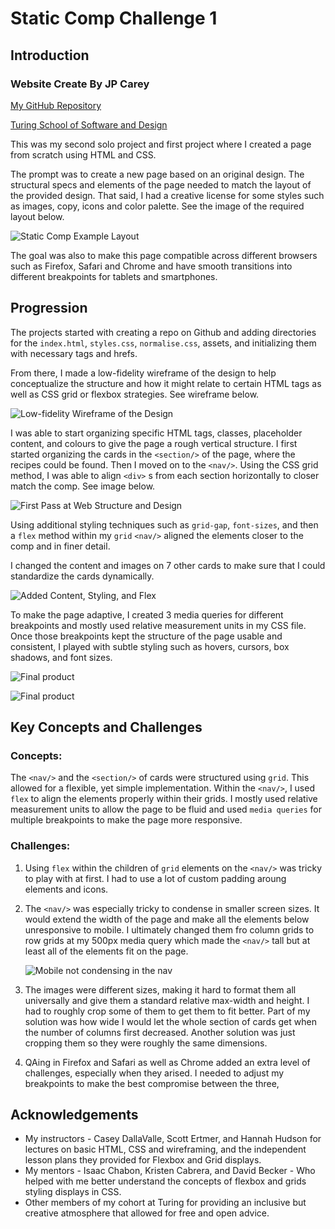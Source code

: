 # Static Comp Challenge 1

## Introduction

### Website Create By JP Carey

[My GitHub Repository](https://github.com/jaypeasee?tab=repositories)

[Turing School of Software and Design](https://turing.io/)

This was my second solo project and first project where I created a page from scratch using HTML and CSS.

The prompt was to create a new page based on an original design. The structural specs and elements of the page needed to match the layout of the provided design. That said, I had a creative license for some styles such as images, copy, icons and color palette. See the image of the required layout below.

![Static Comp Example Layout](assets/static-comp-challenge-2.jpg)

The goal was also to make this page compatible across different browsers such as Firefox, Safari and Chrome and have smooth transitions into different breakpoints for tablets and smartphones.

## Progression

The projects started with creating a repo on Github and adding directories for the `index.html`, `styles.css`, `normalise.css`, assets, and initializing them with necessary tags and hrefs.

From there, I made a low-fidelity wireframe of the design to help conceptualize the structure and how it might relate to certain HTML tags as well as CSS grid or flexbox strategies. See wireframe below.

![Low-fidelity Wireframe of the Design](assets/wireframe.png)

I was able to start organizing specific HTML tags, classes, placeholder content, and colours to give the page a rough vertical structure. I first started organizing the cards in the `<section/>` of the page, where the recipes could be found. Then I moved on to the `<nav/>`. Using the CSS grid method, I was able to align `<div>` s from each section horizontally to closer match the comp. See image below.

![First Pass at Web Structure and Design](assets/basic-structure.png)

Using additional styling techniques such as `grid-gap`, `font-sizes`, and then a `flex` method within my `grid` `<nav/>` aligned the elements closer to the comp and in finer detail.

I changed the content and images on 7 other cards to make sure that I could standardize the cards dynamically.

![Added Content, Styling, and Flex](assets/detail-dt.png)

To make the page adaptive, I created 3 media queries for different breakpoints and mostly used relative measurement units in my CSS file. Once those breakpoints kept the structure of the page usable and consistent, I played with subtle styling such as hovers, cursors, box shadows, and font sizes.

![Final product](assets/final-1.png)

![Final product](assets/final-2.png)

## Key Concepts and Challenges

### Concepts:

The `<nav/>` and the `<section/>` of cards were structured using `grid`. This allowed for a flexible, yet simple implementation. Within the `<nav/>`, I used  `flex` to align the elements properly within their grids. I mostly used relative measurement units to allow the page to be fluid and used `media queries` for multiple breakpoints to make the page more responsive.

### Challenges:

1. Using `flex` within the children of `grid` elements on the `<nav/>` was tricky to play with at first. I had to use a lot of custom padding aroung elements and icons.

2. The `<nav/>` was especially tricky to condense in smaller screen sizes. It would extend the width of the page and make all the elements below unresponsive to mobile. I ultimately changed them fro column grids to row grids at my 500px media query which made the `<nav/>` tall but at least all of the elements fit on the page.

   ![Mobile not condensing in the nav](assets/bad-mobile.png)

3. The images were different sizes, making it hard to format them all universally and give them a standard relative max-width and height. I had to roughly crop some of them to get them to fit better. Part of my solution was how wide I would let the whole section of cards get when the number of columns first decreased. Another solution  was just cropping them so they were roughly the same dimensions.

4. QAing in Firefox and Safari as well as Chrome added an extra level of challenges, especially when they arised. I needed to adjust my breakpoints to make the best compromise between the three,

## Acknowledgements

- My instructors - Casey DallaValle, Scott Ertmer, and Hannah Hudson for lectures on basic HTML, CSS and wireframing, and the independent lesson plans they provided for Flexbox and Grid displays.
- My mentors - Isaac Chabon, Kristen Cabrera, and David Becker - Who helped with me better understand the concepts of flexbox and grids styling displays in CSS.
- Other members of my cohort at Turing for providing an inclusive but creative atmosphere that allowed for free and open advice.
